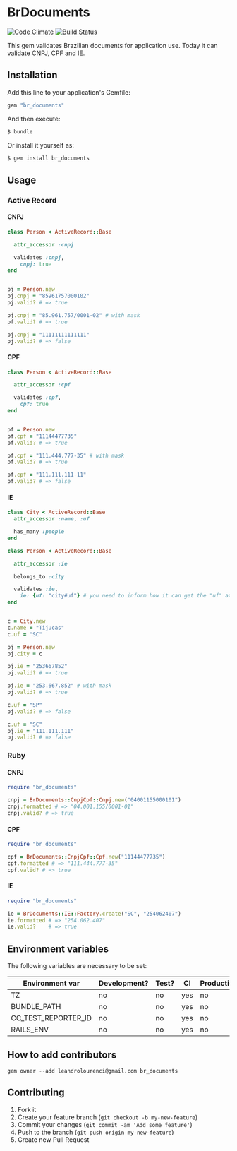 # BrDocuments

[![Code Climate](https://codeclimate.com/github/asseinfo/br_documents.png)](https://codeclimate.com/github/asseinfo/br_documents) [![Build Status](https://travis-ci.org/asseinfo/br_documents.svg?branch=master)](https://travis-ci.org/asseinfo/br_documents)

This gem validates Brazilian documents for application use. Today it can validate CNPJ, CPF and IE.

## Installation

Add this line to your application's Gemfile:

```ruby
gem "br_documents"
```

And then execute:

```ruby
$ bundle
```

Or install it yourself as:

```ruby
$ gem install br_documents
```

## Usage

### Active Record

#### CNPJ

```ruby
class Person < ActiveRecord::Base

  attr_accessor :cnpj

  validates :cnpj,
    cnpj: true
end


pj = Person.new
pj.cnpj = "85961757000102"
pj.valid? # => true

pj.cnpj = "85.961.757/0001-02" # with mask
pf.valid? # => true

pj.cnpj = "11111111111111"
pj.valid? # => false
```

#### CPF

```ruby
class Person < ActiveRecord::Base

  attr_accessor :cpf

  validates :cpf,
    cpf: true
end


pf = Person.new
pf.cpf = "11144477735"
pf.valid? # => true

pf.cpf = "111.444.777-35" # with mask
pf.valid? # => true

pf.cpf = "111.111.111-11"
pf.valid? # => false
```

#### IE

```ruby
class City < ActiveRecord::Base
  attr_accessor :name, :uf

  has_many :people
end

class Person < ActiveRecord::Base

  attr_accessor :ie

  belongs_to :city

  validates :ie,
    ie: {uf: "city#uf"} # you need to inform how it can get the "uf" attribute
end


c = City.new
c.name = "Tijucas"
c.uf = "SC"

pj = Person.new
pj.city = c

pj.ie = "253667852"
pj.valid? # => true

pj.ie = "253.667.852" # with mask
pj.valid? # => true

c.uf = "SP"
pj.valid? # => false

c.uf = "SC"
pj.ie = "111.111.111"
pj.valid? # => false
```

### Ruby

#### CNPJ

```ruby
require "br_documents"

cnpj = BrDocuments::CnpjCpf::Cnpj.new("04001155000101")
cnpj.formatted # => "04.001.155/0001-01"
cnpj.valid? # => true
```

#### CPF

```ruby
require "br_documents"

cpf = BrDocuments::CnpjCpf::Cpf.new("11144477735")
cpf.formatted # => "111.444.777-35"
cpf.valid? # => true
```

#### IE

```ruby
require "br_documents"

ie = BrDocuments::IE::Factory.create("SC", "254062407")
ie.formatted # => "254.062.407"
ie.valid?    # => true
```

## Environment variables

The following variables are necessary to be set:

Environment var                | Development? | Test? | CI  | Production? | Data
-------------------------------|--------------|-------|-----|-------------|-----
TZ                             | no           | no    | yes | no          | America/Sao_Paulo
BUNDLE_PATH                    | no           | no    | yes | no          | ./vendor/bundle
CC_TEST_REPORTER_ID            | no           | no    | yes | no          | get at codeclimate
RAILS_ENV                      | no           | no    | yes | no          | test

## How to add contributors

    gem owner --add leandrolourenci@gmail.com br_documents

## Contributing

1. Fork it
2. Create your feature branch (`git checkout -b my-new-feature`)
3. Commit your changes (`git commit -am 'Add some feature'`)
4. Push to the branch (`git push origin my-new-feature`)
5. Create new Pull Request
